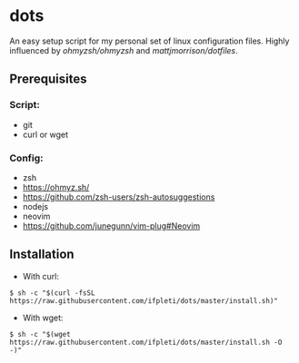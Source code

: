 # dots
An easy setup script for my personal set of linux configuration files. Highly influenced by _ohmyzsh/ohmyzsh_ and _mattjmorrison/dotfiles_.
## Prerequisites
### Script:
- git
- curl or wget
### Config:
- zsh
- https://ohmyz.sh/
- https://github.com/zsh-users/zsh-autosuggestions
- nodejs
- neovim
- https://github.com/junegunn/vim-plug#Neovim
## Installation
- With curl:
```console
$ sh -c "$(curl -fsSL https://raw.githubusercontent.com/ifpleti/dots/master/install.sh)"
```
- With wget:
```console
$ sh -c "$(wget https://raw.githubusercontent.com/ifpleti/dots/master/install.sh -O -)"
```

